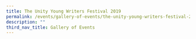 ```yaml
---
title: The Unity Young Writers Festival 2019
permalink: /events/gallery-of-events/the-unity-young-writers-festival-2019/
description: ""
third_nav_title: Gallery of Events
---
```

